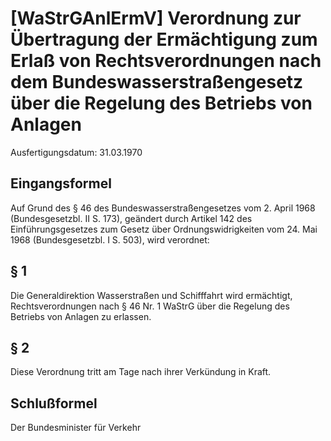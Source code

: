 # [WaStrGAnlErmV] Verordnung zur Übertragung der Ermächtigung zum Erlaß von Rechtsverordnungen nach dem Bundeswasserstraßengesetz über die Regelung des Betriebs von Anlagen

Ausfertigungsdatum: 31.03.1970

 

## Eingangsformel

Auf Grund des § 46 des Bundeswasserstraßengesetzes vom 2. April 1968 (Bundesgesetzbl. II S. 173), geändert durch Artikel 142 des Einführungsgesetzes zum Gesetz über Ordnungswidrigkeiten vom 24. Mai 1968 (Bundesgesetzbl. I S. 503), wird verordnet:


## § 1

Die Generaldirektion Wasserstraßen und Schifffahrt wird ermächtigt, Rechtsverordnungen nach § 46 Nr. 1 WaStrG über die Regelung des Betriebs von Anlagen zu erlassen.


## § 2

Diese Verordnung tritt am Tage nach ihrer Verkündung in Kraft.


## Schlußformel

Der Bundesminister für Verkehr
